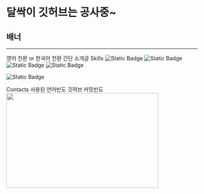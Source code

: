 # 달싹이 깃허브는 공사중~
## 배너
---
영어 전환 or 한국어 전환
간단 소개글
Skills
![Static Badge](https://img.shields.io/badge/C-A8B9CC?style=plastic&logo=C&logoColor=ffffff)
![Static Badge](https://img.shields.io/badge/C%2B%2B-00599C?style=plastic&logo=C%2B%2B&logoColor=ffffff)
![Static Badge](https://img.shields.io/badge/C%23-black?style=plastic)
![Static Badge](https://img.shields.io/badge/Python-3776AB?style=plastic&logo=Python&logoColor=ffffff)

![Static Badge](https://img.shields.io/badge/Unity-black?style=plastic&logo=Unity&logoColor=ffffff)

Contacts
사용된 언어빈도
깃허브 커밋빈도
<a href="https://github.com/devxb/gitanimals">
<img
  src="https://render.gitanimals.org/farms/j1sung"
  width="400"
  height="250"
/>
</a>
